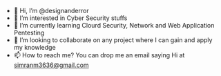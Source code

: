 - 👋 Hi, I’m @designanderror
- 👀 I’m interested in Cyber Security stuffs
- 🌱 I’m currently learning Clourd Security, Network and Web Application Pentesting
- 💞️ I’m looking to collaborate on any project where I can gain and apply my knowledge
- 📫 How to reach me? You can drop me an email saying Hi at simranm3636@gmail.com

<!---
designanderror/designanderror is a ✨ special ✨ repository because its `README.md` (this file) appears on your GitHub profile.
You can click the Preview link to take a look at your changes.
--->
